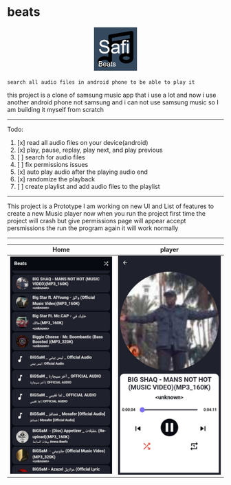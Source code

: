 # beats

<p align="center">
  <img src="./assets/Logo.png" width=20% height=20%>
</p>

`search all audio files in android phone to be able to play it`

this project is a clone of samsung music app that i use a lot
and now i use another android phone not samsung and i can not use samsung music so I am building it myself from scratch

---

Todo:

1. [x] read all audio files on your device(android)
2. [x] play, pause, replay, play next, and play previous
3. [ ] search for audio files
4. [ ] fix permissions issues
5. [x] auto play audio after the playing audio end
6. [x] randomize the playback
7. [ ] create playlist and add audio files to the playlist

---

This project is a Prototype
I am working on new UI and List of features to create a new Music player
now when you run the project first time the project will crash but give permissions page will appear accept persmissions the run the program again it will work normally  

---

| Home                                                                            | player                                                                          |
| ------------------------------------------------------------------------------- | ------------------------------------------------------------------------------- |
| ![Image 1]("./../assets/WhatsApp%20Image%202023-10-24%20at%2011.18.01%20PM.jpeg) | ![Image 2]("./../assets/WhatsApp%20Image%202023-10-24%20at%2011.18.01%20PM%20(1).jpeg) |
